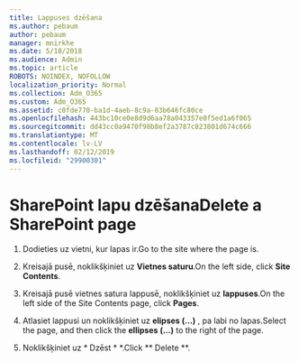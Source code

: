 ```yaml
---
title: Lappuses dzēšana
ms.author: pebaum
author: pebaum
manager: mnirkhe
ms.date: 5/18/2018
ms.audience: Admin
ms.topic: article
ROBOTS: NOINDEX, NOFOLLOW
localization_priority: Normal
ms.collection: Adm_O365
ms.custom: Adm_O365
ms.assetid: c0fde770-ba1d-4aeb-8c9a-83b646fc80ce
ms.openlocfilehash: 443bc10ce0e8d9d6aa78a043357e0f5ed1a6f065
ms.sourcegitcommit: dd43cc0a9470f98b8ef2a3787c823801d674c666
ms.translationtype: MT
ms.contentlocale: lv-LV
ms.lasthandoff: 02/12/2019
ms.locfileid: "29900301"
---
```

# <a name="delete-a-sharepoint-page"></a><span data-ttu-id="49aa1-102">SharePoint lapu dzēšana</span><span class="sxs-lookup"><span data-stu-id="49aa1-102">Delete a SharePoint page</span></span>

1. <span data-ttu-id="49aa1-103">Dodieties uz vietni, kur lapas ir.</span><span class="sxs-lookup"><span data-stu-id="49aa1-103">Go to the site where the page is.</span></span>
    
2. <span data-ttu-id="49aa1-104">Kreisajā pusē, noklikšķiniet uz **Vietnes saturu**.</span><span class="sxs-lookup"><span data-stu-id="49aa1-104">On the left side, click **Site Contents**.</span></span> 
    
3. <span data-ttu-id="49aa1-105">Kreisajā pusē vietnes satura lappusē, noklikšķiniet uz **lappuses**.</span><span class="sxs-lookup"><span data-stu-id="49aa1-105">On the left side of the Site Contents page, click **Pages**.</span></span> 
    
4. <span data-ttu-id="49aa1-106">Atlasiet lappusi un noklikšķiniet uz **elipses (…)** , pa labi no lapas.</span><span class="sxs-lookup"><span data-stu-id="49aa1-106">Select the page, and then click the **ellipses (...)** to the right of the page.</span></span> 
    
5. <span data-ttu-id="49aa1-107">Noklikšķiniet uz \* Dzēst \* \*.</span><span class="sxs-lookup"><span data-stu-id="49aa1-107">Click \*\* Delete \*\*.</span></span> 
    

